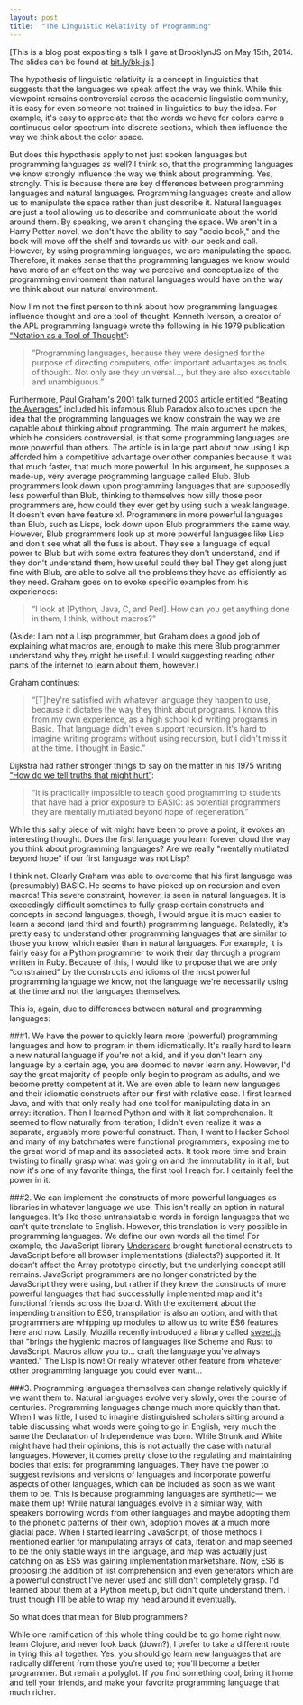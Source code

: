 ```yaml
---
layout: post
title:  "The Linguistic Relativity of Programming"
---
```


[This is a blog post expositing a talk I gave at BrooklynJS on May 15th, 2014. The slides can be found at [bit.ly/bk-js](http://bit.ly/bk-js).]

The hypothesis of linguistic relativity is a concept in linguistics that suggests that the languages we speak affect the way we think. While this viewpoint remains controversial across the academic linguistic community, it is easy for even someone not trained in linguistics to buy the idea. For example, it's easy to appreciate that the words we have for colors carve a continuous color spectrum into discrete sections, which then influence the way we think about the color space.

But does this hypothesis apply to not just spoken languages but programming languages as well? I think so, that the programming languages we know strongly influence the way we think about programming. Yes, strongly. This is because there are key differences between programming languages and natural languages. Programming languages create and allow us to manipulate the space rather than just describe it. Natural languages are just a tool allowing us to describe and communicate about the world around them. By speaking, we aren't changing the space. We aren't in a Harry Potter novel, we don't have the ability to say "accio book," and the book will move off the shelf and towards us with our beck and call. However, by using programming languages, we are manipulating the space. Therefore, it makes sense that the programming languages we know would have more of an effect on the way we perceive and conceptualize of the programming environment than natural languages would have on the way we think about our natural environment.

Now I'm not the first person to think about how programming languages influence thought and are a tool of thought. Kenneth Iverson, a creator of the APL programming language wrote the following in his 1979 publication [“Notation as a Tool of Thought”](http://bit.ly/Iverson-NotationAsToolOfThought):

>”Programming languages, because they were designed for the purpose of directing computers, offer important advantages as tools of thought. Not only are they universal…, but they are also executable and unambiguous.”

Furthermore, Paul Graham's 2001 talk turned 2003 article entitled [“Beating the Averages”](http://bit.ly/blub-paradox) included his infamous Blub Paradox also touches upon the idea that the programming languages we know constrain the way we are capable about thinking about programming. The main argument he makes, which he considers controversial, is that some programming languages are more powerful than others. The article is in large part about how using Lisp afforded him a competitive advantage over other companies because it was that much faster, that much more powerful. In his argument, he supposes a made-up, very average programming language called Blub. Blub programmers look down upon programming languages that are supposedly less powerful than Blub, thinking to themselves how silly those poor programmers are, how could they ever get by using such a weak language. It doesn't even have feature x!. Programmers in more powerful languages than Blub, such as Lisps, look down upon Blub programmers the same way. However, Blub programmers look up at more powerful languages like Lisp and don't see what all the fuss is about. They see a language of equal power to Blub but with some extra features they don't understand, and if they don't understand them, how useful could they be! They get along just fine with Blub, are able to solve all the problems they have as efficiently as they need. Graham goes on to evoke specific examples from his experiences:

>”I look at [Python, Java, C, and Perl]. How can you get anything done in them, I think, without macros?"

(Aside: I am not a Lisp programmer, but Graham does a good job of explaining what macros are, enough to make this mere Blub programmer understand why they might be useful. I would suggesting reading other parts of the internet to learn about them, however.)

Graham continues:

>“[T]hey're satisfied with whatever language they happen to use, because it dictates the way they think about programs. I know this from my own experience, as a high school kid writing programs in Basic. That language didn't even support recursion. It's hard to imagine writing programs without using recursion, but I didn't miss it at the time. I thought in Basic.”

Dijkstra had rather stronger things to say on the matter in his 1975 writing [“How do we tell truths that might hurt”](http://bit.ly/dijkstra-truths):

>“It is practically impossible to teach good programming to students that have had a prior exposure to BASIC: as potential programmers they are mentally mutilated beyond hope of regeneration.”

While this salty piece of wit might have been to prove a point, it evokes an interesting thought. Does the first language you learn forever cloud the way you think about programming languages? Are we really "mentally mutilated beyond hope" if our first language was not Lisp?

I think not. Clearly Graham was able to overcome that his first language was (presumably) BASIC. He seems to have picked up on recursion and even macros! This severe constraint, however, is seen in natural languages. It is exceedingly difficult sometimes to fully grasp certain constructs and concepts in second languages, though, I would argue it is much easier to learn a second (and third and fourth) programming language. Relatedly, it’s pretty easy to understand other programming languages that are similar to those you know, which easier than in natural languages. For example, it is fairly easy for a Python programmer to work their day through a program written in Ruby. Because of this, I would like to propose that we are only “constrained” by the constructs and idioms of the most powerful programming language we know, not the language we're necessarily using at the time and not the languages themselves.

This is, again, due to differences between natural and programming languages:

###1. We have the power to quickly learn more (powerful) programming languages and how to program in them idiomatically.
It's really hard to learn a new natural language if you're not a kid, and if you don't learn any language by a certain age, you are doomed to never learn any. However, I'd say the great majority of people only begin to program as adults, and we become pretty competent at it. We are even able to learn new languages and their idiomatic constructs after our first with relative ease. I first learned Java, and with that only really had one tool for manipulating data in an array: iteration. Then I learned Python and with it list comprehension. It seemed to flow naturally from iteration; I didn't even realize it was a separate, arguably more powerful construct. Then, I went to Hacker School and many of my batchmates were functional programmers, exposing me to the great world of map and its associated acts. It took more time and brain twisting to finally grasp what was going on and the immutability in it all, but now it's one of my favorite things, the first tool I reach for. I certainly feel the power in it.

###2. We can implement the constructs of more powerful languages as libraries in whatever language we use.
This isn't really an option in natural languages. It's like those untranslatable words in foreign languages that we can't quite translate to English. However, this translation is very possible in programming languages. We define our own words all the time! For example, the JavaScript library [Underscore](http://underscorejs.org/) brought functional constructs to JavaScript before all browser implementations (dialects?) supported it. It doesn't affect the Array prototype directly, but the underlying concept still remains. JavaScript programmers are no longer constricted by the JavaScript they were using, but rather if they knew the constructs of more powerful languages that had successfully implemented map and it's functional friends across the board. With the excitement about the impending transition to ES6, transpilation is also an option, and with that programmers are whipping up modules to allow us to write ES6 features here and now. Lastly, Mozilla recently introduced a library called [sweet.js](http://sweetjs.org/) that "brings the hygienic macros of languages like Scheme and Rust to JavaScript. Macros allow you to... craft the language you’ve always wanted." The Lisp is now! Or really whatever other feature from whatever other programming language you could ever want...

###3. Programming languages themselves can change relatively quickly if we want them to.
Natural languages evolve very slowly, over the course of centuries. Programming languages change much more quickly than that. When I was little, I used to imagine distinguished scholars sitting around a table discussing what words were going to go in English, very much the same the Declaration of Independence was born. While Strunk and White might have had their opinions, this is not actually the case with natural languages. However, it comes pretty close to the regulating and maintaining bodies that exist for programming languages. They have the power to suggest revisions and versions of languages and incorporate powerful aspects of other languages, which can be included as soon as we want them to be. This is because programming languages are synthetic— we make them up! While natural languages evolve in a similar way, with speakers borrowing words from other languages and maybe adopting them to the phonetic patterns of their own, adoption moves at a much more glacial pace. When I started learning JavaScript, of those methods I mentioned earlier for manipulating arrays of data, iteration and map seemed to be the only stable ways in the language, and map was actually just catching on as ES5 was gaining implementation marketshare. Now, ES6 is proposing the addition of list comprehension and even generators which are a powerful construct I've never used and still don't completely grasp. I'd learned about them at a Python meetup, but didn't quite understand them. I trust though I'll be able to wrap my head around it eventually.

So what does that mean for Blub programmers?

While one ramification of this whole thing could be to go home right now, learn Clojure, and never look back (down?), I prefer to take a different route in tying this all together. Yes, you should go learn new languages that are radically different from those you’re used to; you'll become a better programmer. But remain a polyglot. If you find something cool, bring it home and tell your friends, and make your favorite programming language that much richer.